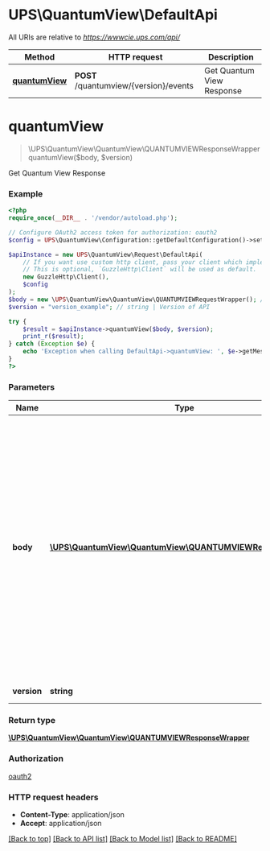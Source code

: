 # UPS\QuantumView\DefaultApi

All URIs are relative to *https://wwwcie.ups.com/api/*

Method | HTTP request | Description
------------- | ------------- | -------------
[**quantumView**](DefaultApi.md#quantumview) | **POST** /quantumview/{version}/events | Get Quantum View Response

# **quantumView**
> \UPS\QuantumView\QuantumView\QUANTUMVIEWResponseWrapper quantumView($body, $version)

Get Quantum View Response

### Example
```php
<?php
require_once(__DIR__ . '/vendor/autoload.php');

// Configure OAuth2 access token for authorization: oauth2
$config = UPS\QuantumView\Configuration::getDefaultConfiguration()->setAccessToken('YOUR_ACCESS_TOKEN');

$apiInstance = new UPS\QuantumView\Request\DefaultApi(
    // If you want use custom http client, pass your client which implements `GuzzleHttp\ClientInterface`.
    // This is optional, `GuzzleHttp\Client` will be used as default.
    new GuzzleHttp\Client(),
    $config
);
$body = new \UPS\QuantumView\QuantumView\QUANTUMVIEWRequestWrapper(); // \UPS\QuantumView\QuantumView\QUANTUMVIEWRequestWrapper | Generate sample code for popular API requests by selecting an example below. To view a full sample request and response, first click "Authorize" and enter your application credentials, then populate the required parameters above and click "Try it out".
$version = "version_example"; // string | Version of API

try {
    $result = $apiInstance->quantumView($body, $version);
    print_r($result);
} catch (Exception $e) {
    echo 'Exception when calling DefaultApi->quantumView: ', $e->getMessage(), PHP_EOL;
}
?>
```

### Parameters

Name | Type | Description  | Notes
------------- | ------------- | ------------- | -------------
 **body** | [**\UPS\QuantumView\QuantumView\QUANTUMVIEWRequestWrapper**](../Model/QUANTUMVIEWRequestWrapper.md)| Generate sample code for popular API requests by selecting an example below. To view a full sample request and response, first click &quot;Authorize&quot; and enter your application credentials, then populate the required parameters above and click &quot;Try it out&quot;. |
 **version** | **string**| Version of API |

### Return type

[**\UPS\QuantumView\QuantumView\QUANTUMVIEWResponseWrapper**](../Model/QUANTUMVIEWResponseWrapper.md)

### Authorization

[oauth2](../../README.md#oauth2)

### HTTP request headers

 - **Content-Type**: application/json
 - **Accept**: application/json

[[Back to top]](#) [[Back to API list]](../../README.md#documentation-for-api-endpoints) [[Back to Model list]](../../README.md#documentation-for-models) [[Back to README]](../../README.md)

